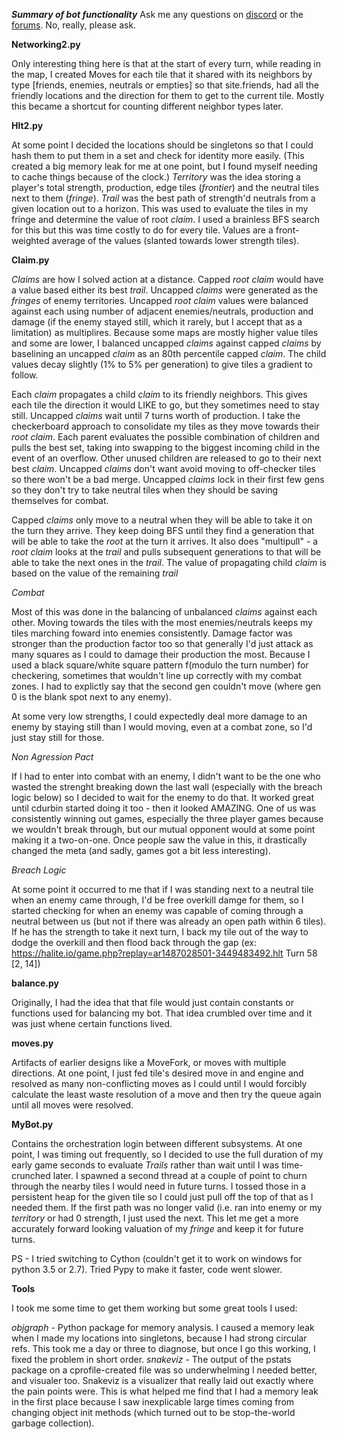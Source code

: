 ___Summary of bot functionality___
Ask me any questions on [discord](https://discordapp.com/channels/248237939123945493/248237939123945493) or the [forums](http://forums.halite.io/). No, really, please ask.

__Networking2.py__

Only interesting thing here is that at the start of every turn, while reading in the map, I created Moves for each tile that it shared with its neighbors by type [friends, enemies, neutrals or empties] so that site.friends, had all the friendly locations and the direction for them to get to the current tile. Mostly this became a shortcut for counting different neighbor types later.

__Hlt2.py__

At some point I decided the locations should be singletons so that I could hash them to put them in a set and check for identity more easily. (This created a big memory leak for me at one point, but I found myself needing to cache things because of the clock.) 
*Territory* was the idea storing a player's total strength, production, edge tiles (*frontier*) and the neutral tiles next to them (*fringe*).
*Trail* was the best path of strength'd neutrals from a given location out to a horizon. This was used to evaluate the tiles in my fringe and determine the value of root *claim*. I used a brainless BFS search for this but this was time costly to do for every tile. Values are a front-weighted average of the values (slanted towards lower strength tiles).

__Claim.py__

*Claims* are how I solved action at a distance. Capped *root claim* would have a value based either its best *trail*. Uncapped *claims* were generated as the *fringes* of enemy territories. Uncapped *root claim* values were balanced against each using number of adjacent enemies/neutrals, production and damage (if the enemy stayed still, which it rarely, but I accept that as a limitation) as multiplires. Because some maps are mostly higher value tiles  and some are lower, I balanced uncapped *claims* against capped *claims* by baselining an uncapped *claim* as an 80th percentile capped *claim*. The child values decay slightly (1% to 5% per generation) to give tiles a gradient to follow.

Each *claim* propagates a child *claim* to its friendly neighbors. This gives each tile the direction it would LIKE to go, but they sometimes need to stay still. Uncapped *claims* wait until 7 turns worth of production. I take the checkerboard approach to consolidate my tiles as they move towards their *root claim*. Each parent evaluates the possible combination of children and pulls the best set, taking into swapping to the biggest incoming child in the event of an overflow. Other unused children are released to go to their next best *claim*. Uncapped *claims* don't want avoid moving to off-checker tiles so there won't be a bad merge. Uncapped *claims* lock in their first few gens so they don't try to take neutral tiles when they should be saving themselves for combat.

Capped *claims* only move to a neutral when they will be able to take it on the turn they arrive. They keep doing BFS until they find a generation that will be able to take the *root* at the turn it arrives. It also does "multipull" - a *root claim* looks at the *trail* and pulls subsequent generations to that will be able to take the next ones in the *trail*. The value of propagating child *claim* is based on the value of the remaining *trail*

_Combat_

Most of this was done in the balancing of unbalanced *claims* against each other. Moving towards the tiles with the most enemies/neutrals keeps my tiles marching foward into enemies consistently. Damage factor was stronger than the production factor too so that generally I'd just attack as many squares as I could to damage their production the most. Because I used a black square/white square pattern f(modulo the turn number) for checkering, sometimes that wouldn't line up correctly with my combat zones. I had to explictly say that the second gen couldn't move (where gen 0 is the blank spot next to any enemy).

At some very low strengths, I could expectedly deal more damage to an enemy by staying still than I would moving, even at a combat zone, so I'd just stay still for those.


_Non Agression Pact_

If I had to enter into combat with an enemy, I didn't want to be the one who wasted the strenght breaking down the last wall (especially with the breach logic below) so I decided to wait for the enemy to do that. It worked great until cdurbin started doing it too - then it looked AMAZING. One of us was consistently winning out games, especially the three player games because we wouldn't break through, but our mutual opponent would at some point making it a two-on-one. Once people saw the value in this, it drastically changed the meta (and sadly, games got a bit less interesting).

_Breach Logic_

At some point it occurred to me that if I was standing next to a neutral tile when an enemy came through, I'd be free overkill damge for them, so I started checking for when an enemy was capable of coming through a neutral between us (but not if there was already an open path within 6 tiles). If he has the strength to take it next turn, I back my tile out of the way to dodge the overkill and then flood back through the gap (ex: https://halite.io/game.php?replay=ar1487028501-3449483492.hlt Turn 58 [2, 14])

__balance.py__

Originally, I had the idea that that file would just contain constants or functions used for balancing my bot. That idea crumbled over time and it was just whene certain functions lived. 

__moves.py__

Artifacts of earlier designs like a MoveFork, or moves with multiple directions. At one point, I just fed tile's desired move in and engine and resolved as many non-conflicting moves as I could until I would forcibly calculate the least waste resolution of a move and then try the queue again until all moves were resolved.

__MyBot.py__

Contains the orchestration login between different subsystems. At one point, I was timing out frequently, so I decided to use the full duration of my early game seconds to evaluate *Trails* rather than wait until I was time-crunched later. I spawned a second thread at a couple of point to churn through the nearby tiles I would need in future turns. I tossed those in a persistent heap for the given tile so I could just pull off the top of that as I needed them. If the first path was no longer valid (i.e. ran into enemy or my *territory* or had 0 strength, I just used the next. This let me get a more accurately forward looking valuation of my *fringe* and keep it for future turns.

PS - I tried switching to Cython (couldn't get it to work on windows for python 3.5 or 2.7). Tried Pypy to make it faster, code went slower.

__Tools__

I took me some time to get them working but some great tools I used:

_objgraph_ -  Python package for memory analysis. I caused a memory leak when I made my locations into singletons, because I had strong circular refs. This took me a day or three to diagnose, but once I go this working, I fixed the problem in short order.
_snakeviz_ - The output of the pstats package on a cprofile-created file was so underwhelming I needed better, and visualer too. Snakeviz is a visualizer that really laid out exactly where the pain points were. This is what helped me find that I had a memory leak in the first place because I saw inexplicable large times coming from changing object init methods (which turned out to be stop-the-world garbage collection).
